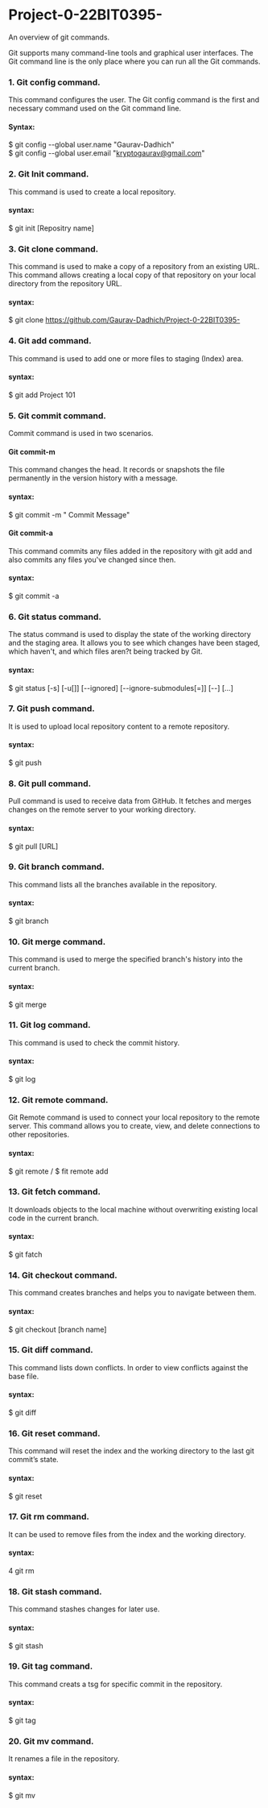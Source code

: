 # Project-0-22BIT0395-
An overview of git commands.

Git supports many command-line tools and graphical user interfaces. The Git command line is the only place where you can run all the Git commands.
### 1. Git config command.
This command configures the user. The Git config command is the first and necessary command used on the Git command line.
#### Syntax:
$ git config --global user.name "Gaurav-Dadhich"  
$ git config --global user.email "kryptogaurav@gmail.com"

### 2. Git Init command.
This command is used to create a local repository.
#### syntax:
$ git init [Repositry name]

### 3. Git clone command.
This command is used to make a copy of a repository from an existing URL. This command allows creating a local copy of that repository on your local directory from the repository URL.
#### syntax:
$ git clone https://github.com/Gaurav-Dadhich/Project-0-22BIT0395-

### 4. Git add command.
This command is used to add one or more files to staging (Index) area.
#### syntax:
$ git add Project 101

### 5. Git commit command.
Commit command is used in two scenarios.
#### Git commit-m
This command changes the head. It records or snapshots the file permanently in the version history with a message.
#### syntax:
$ git commit -m " Commit Message"
#### Git commit-a
This command commits any files added in the repository with git add and also commits any files you've changed since then.
#### syntax:
$ git commit -a

### 6. Git status command.
The status command is used to display the state of the working directory and the staging area. It allows you to see which changes have been staged, which haven't, and which files aren?t being tracked by Git.
#### syntax:
$ git status [-s] [-u[]] [--ignored] [--ignore-submodules[=]] [--] [...]

### 7. Git push command.
It is used to upload local repository content to a remote repository.
#### syntax:
$ git push

### 8. Git pull command.
Pull command is used to receive data from GitHub. It fetches and merges changes on the remote server to your working directory.
#### syntax:
$ git pull [URL]

### 9. Git branch command.
This command lists all the branches available in the repository.
#### syntax:
$ git branch

### 10. Git merge command.
This command is used to merge the specified branch's history into the current branch.
#### syntax:
$ git merge

### 11. Git log command.
This command is used to check the commit history.
#### syntax:
$ git log  

### 12. Git remote command.
Git Remote command is used to connect your local repository to the remote server. This command allows you to create, view, and delete connections to other repositories.
#### syntax:
$ git remote / $ fit remote add

### 13. Git fetch command.
It downloads objects to the local machine without overwriting existing local code in the current branch.
#### syntax:
$ git fatch 

### 14. Git checkout command.
This command creates branches and helps you to navigate between them.
#### syntax:
$ git checkout [branch name]

### 15. Git diff command.
This command lists down conflicts. In order to view conflicts against the base file.
#### syntax:
$ git diff

### 16. Git reset command.
This command will reset the index and the working directory to the last git commit’s state.
#### syntax:
$ git reset

### 17. Git rm command.
It can be used to remove files from the index and the working directory.
#### syntax:
4 git rm

### 18. Git stash command.
This command stashes changes for later use.
#### syntax:
$ git stash

### 19. Git tag command.
This command creats a tsg for specific commit in the repository.
#### syntax:
$ git tag

### 20. Git mv command.
It renames a file in the repository.
#### syntax:
$ git mv
